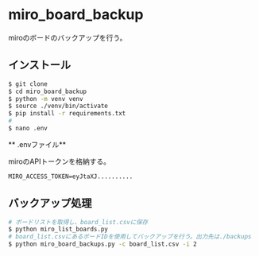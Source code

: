 # miro_board_backup

miroのボードのバックアップを行う。

## インストール

```sh
$ git clone
$ cd miro_board_backup
$ python -m venv venv
$ source ./venv/bin/activate
$ pip install -r requirements.txt
#
$ nano .env
```

** .envファイル**

miroのAPIトークンを格納する。

```txt
MIRO_ACCESS_TOKEN=eyJtaXJ..........
```

## バックアップ処理

```sh
# ボードリストを取得し、board_list.csvに保存
$ python miro_list_boards.py
# board_list.csvにあるボードIDを使用してバックアップを行う。出力先は./backups
$ python miro_board_backups.py -c board_list.csv -i 2
```
